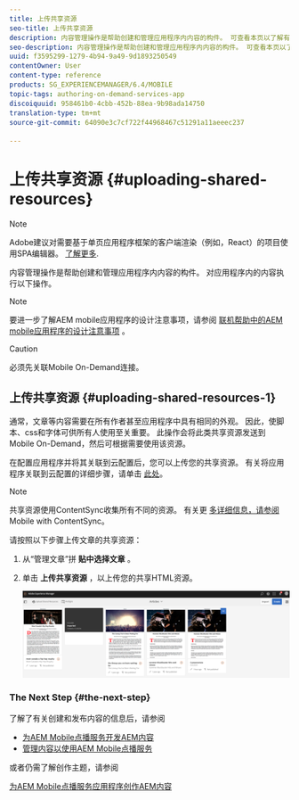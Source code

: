```yaml
---
title: 上传共享资源
seo-title: 上传共享资源
description: 内容管理操作是帮助创建和管理应用程序内内容的构件。 可查看本页以了解有关上传共享资源的信息。
seo-description: 内容管理操作是帮助创建和管理应用程序内内容的构件。 可查看本页以了解有关上传共享资源的信息。
uuid: f3595299-1279-4b94-9a49-9d1893250549
contentOwner: User
content-type: reference
products: SG_EXPERIENCEMANAGER/6.4/MOBILE
topic-tags: authoring-on-demand-services-app
discoiquuid: 958461b0-4cbb-452b-88ea-9b98ada14750
translation-type: tm+mt
source-git-commit: 64090e3c7cf722f44968467c51291a11aeeec237

---
```



# 上传共享资源 {#uploading-shared-resources}

>[!NOTE]
>
>Adobe建议对需要基于单页应用程序框架的客户端渲染（例如，React）的项目使用SPA编辑器。 [了解更多](/help/sites-developing/spa-overview.md).

内容管理操作是帮助创建和管理应用程序内内容的构件。 对应用程序内的内容执行以下操作。

>[!NOTE]
>
>要进一步了解AEM mobile应用程序的设计注意事项，请参阅 [联机帮助中的AEM mobile应用程序的设计注意事项](https://helpx.adobe.com/digital-publishing-solution/help/design-app.html) 。

>[!CAUTION]
>
>必须先关联Mobile On-Demand连接。

## 上传共享资源 {#uploading-shared-resources-1}

通常，文章等内容需要在所有作者甚至应用程序中具有相同的外观。 因此，使脚本、css和字体可供所有人使用至关重要。 此操作会将此类共享资源发送到Mobile On-Demand，然后可根据需要使用该资源。

在配置应用程序并将其关联到云配置后，您可以上传您的共享资源。 有关将应用程序关联到云配置的详细步骤，请单击 [此处](/help/mobile/mobile-apps-ondemand-application-create-configure-action.md)。

>[!NOTE]
>
>共享资源使用ContentSync收集所有不同的资源。 有关更 [多详细信息，请参阅](/help/mobile/mobile-ondemand-contentsync.md) Mobile with ContentSync。

请按照以下步骤上传文章的共享资源：

1. 从“管理文章”拼 **贴中选择文章** 。
1. 单击 **上传共享资源** ，以上传您的共享HTML资源。

   ![chlimage_1-133](assets/chlimage_1-133.png)

### The Next Step {#the-next-step}

了解了有关创建和发布内容的信息后，请参阅

* [为AEM Mobile点播服务开发AEM内容](/help/mobile/aem-mobile-on-demand.md)
* [管理内容以使用AEM Mobile点播服务](/help/mobile/aem-mobile.md)

或者仍需了解创作主题，请参阅

[为AEM Mobile点播服务应用程序创作AEM内容](/help/mobile/mobile-apps-ondemand.md)
